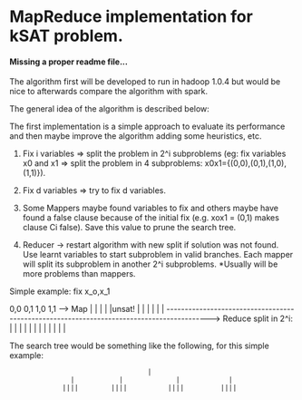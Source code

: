 MapReduce implementation for kSAT problem.
=============

#### Missing a proper readme file...

The algorithm first will be developed to run in hadoop 1.0.4 but
would be nice to afterwards compare the algorithm with spark.

The general idea of the algorithm is described below:


The first implementation is a simple approach to evaluate its performance and then maybe improve the algorithm adding some heuristics, etc.

1) Fix i variables
=> split the problem in 2^i subproblems
(eg: fix variables x0 and x1 => split the problem in 4 subproblems: x0x1={(0,0),(0,1),(1,0),(1,1)}).

2) Fix d variables => try to fix d variables. 

3) Some Mappers maybe found variables to fix and others maybe have found a false clause because of the initial fix
(e.g. xox1 = (0,1) makes clause Ci false).
Save this value to prune the search tree.

4) Reducer -> restart algorithm with new split if solution was not found. Use learnt variables to start subproblem in valid branches.
Each mapper will split its subproblem in another 2^i subproblems.
*Usually will be more problems than mappers.

Simple example:
                                          fix  x_o,x_1

0,0                         0,1                       1,0                           1,1 --> Map
|                            |                         |                             |
|unsat!                      |                         |                             |
                             |                         |                             |
------------------------------------------------------------------------------------------> Reduce
split in 2^i:            | | | |                    | | | |                       | | | |

The search tree would be something like the following, for this simple example:

                                      |
                   |           |             |            |
                 ||||        ||||          ||||         ||||

